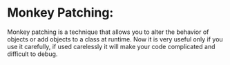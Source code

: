 # Monkey Patching:
Monkey patching is a technique that allows you to alter the behavior of objects or add objects to a class at runtime. 
Now it is very useful only if you use it carefully, if used carelessly it will make your code complicated and difficult to debug.  
